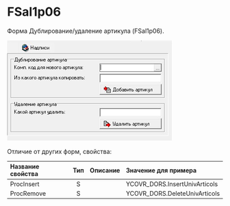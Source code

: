 # FSal1p06

Форма Дублирование/удаление артикула \(FSal1p06\).

![](../../../.gitbook/assets/fsal1p06.jpg)

Отличие от других форм, свойства:

| **Название свойства** | **Тип** | **Описание** | **Значение для примера** |
| :--- | :---: | :--- | :--- |
| ProcInsert | S |  | YCOVR\_DORS.InsertUnivArticols |
| ProcRemove | S |  | YCOVR\_DORS.DeleteUnivArticols |

